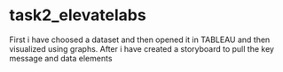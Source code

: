 # task2_elevatelabs
First i have choosed a dataset and then opened it in TABLEAU and then visualized using graphs. After i have created a storyboard to pull the key message and data elements
